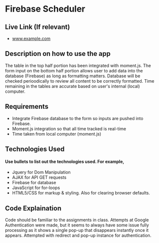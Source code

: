# Firebase Scheduler

## Live Link (If relevant)
 - www.example.com

## Description on how to use the app
The table in the top half portion has been integrated with moment.js. The form input on the bottom half portion allows user to add data into the database (Firebase) as long as formatting matters. Database will be checked perioodically to review all content to be correctly formatted. Time remaining in the tables are accurate based on user's internal (local) computer.

## Requirements
- Integrate Firebase database to the form so inputs are pushed into Firebase. 
- Moment.js integration so that all time tracked is real-time
- Time taken from local computer (moment.js)

## Technologies Used
#### Use bullets to list out the technologies used. For example,
- Jquery for Dom Manipulation
- AJAX for API GET requests
- Firebase for database
- JavaScript for for-loops
- HTML5/CSS for markup & styling. Also for clearing browser defaults.

## Code Explaination
Code should be familiar to the assignments in class. Attempts at Google Authentication were made, but it seems to always have some issue fully processing as it shows a single pop-up that disappears instantly once it appears. Attempted with redirect and pop-up instance for authentication.
